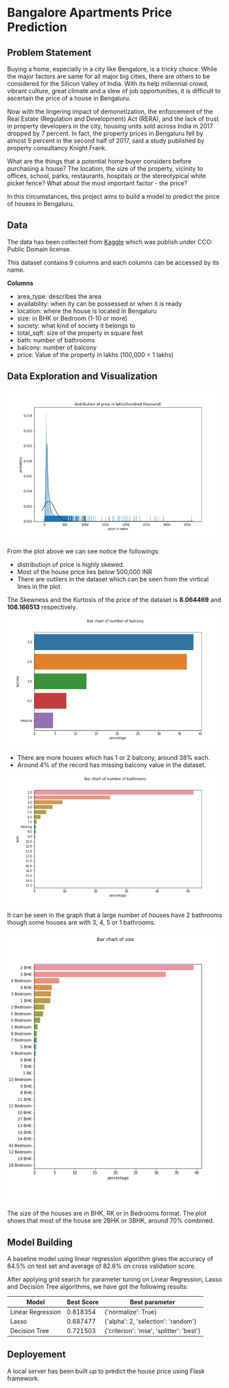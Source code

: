 Bangalore Apartments Price Prediction
============================

## Problem Statement

Buying a home, especially in a city like Bengalore, is a tricky choice. While the major factors are same for all major big cities, there are others to be considered for the Silicon Valley of India. With its help millennial crowd, vibrant culture, great climate and a slew of job opportunities, it is difficult to ascertain the price of a house in Bengaluru.

Now with the lingering impact of demonetization, the enforcement of the Real Estate (Regulation and Development) Act (RERA), and the lack of trust in property developers in the city, housing units sold across India in 2017 dropped by 7 percent. In fact, the property prices in Bengaluru fell by almost 5 percent in the second half of 2017, said a study published by property consultancy Knight Frank.


What are the things that a potential home buyer considers before purchasing a house? The location, the size of the property, vicinity to offices, school, parks, restaurants, hospitals or the stereotypical white picket fence? What about the most important factor - the price?

In this circumstances,  this project aims to build a model to predict the price of houses in Bengaluru.


## Data

The data has been collected from [Kaggle](https://www.kaggle.com/amitabhajoy/bengaluru-house-price-data) which was publish under CCO: Public Domain license.


This dataset contains 9 columns and each columns can be accessed by its name.

**Columns**

- area_type: describes the area
- availability: when ity can be possessed or when it is ready
- location: where the house is located in Bengaluru
- size: in BHK or Bedroom (1-10 or more)
- society: what kind of society it belongs to 
- total_sqft: size of the property in square feet
- bath: number of bathrooms
- balcony: number of balcony
- price: Value of the property in lakhs (100,000 = 1 lakhs)


## Data Exploration and Visualization

![alt text](https://github.com/raktim314/Bengalure_House_Price_Prediction/blob/master/figures/price_dist.png)


From the plot above we can see notice the followings:
- distributiojn of price is highly skewed.
- Most of the house price lies below 500,000 INR
- There are outliers in the dataset which can be seen from the virtical lines in the plot.

The Skewness and the Kurtosis of the price of the dataset is **8.064469** and **108.166513** respectively.

![alt text](https://github.com/raktim314/Bengalure_House_Price_Prediction/blob/master/figures/%20balcony.png)

- There are more houses which has 1 or 2 balcony, around 38% each.
- Around 4% of the record has missing balcony value in the dataset.


![alt text](https://github.com/raktim314/Bengalure_House_Price_Prediction/blob/master/figures/%20bath.png)

It can be seen in the graph that a large number of houses have 2 bathrooms though some houses are with 3, 4, 5 or 1 bathrooms.

![alt text](https://github.com/raktim314/Bengalure_House_Price_Prediction/blob/master/figures/%20size.png)

The size of the houses are in BHK, RK or in Bedrooms format. The plot shows that most of the house are 2BHK or 3BHK, around 70% combined.

## Model Building

A baseline model using linear regression algorithm gives the accuracy of 84.5% on test set and average of 82.6% on cross validation score.


After applying grid search for parameter tuning on Linear Regression, Lasso and Decision Tree algorithms, we have got the following results:

| Model  |Best Score   |Best parameter  |
|---|---|---|
|Linear Regression |0.818354   | {'normalize': True} |
|Lasso |0.687477   |{'alpha': 2, 'selection': 'random'}   |
|Decision Tree |0.721503 |{'criterion': 'mse', 'splitter': 'best'} |


## Deployement

A local server has been built up to predict the house price using Flask framework. 



  








